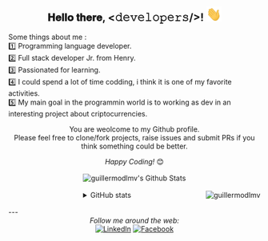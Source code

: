 <div align="center">
<h2> 𝐇𝐞𝐥𝐥𝐨 𝐭𝐡𝐞𝐫𝐞,  <𝚍𝚎𝚟𝚎𝚕𝚘𝚙𝚎𝚛𝚜/>! <img src="https://github.com/ABSphreak/ABSphreak/blob/master/gifs/Hi.gif" width="30px"></h2>
</div>

Some things about me :<br/>
:one: Programming language developer.<br/>
:two: Full stack developer Jr. from Henry.<br/>
:three: Passionated for learning.<br/> 
:four: I could spend a lot of time codding, i think  it is one of my favorite activities.<br/>
:five: My main goal in the programmin world is to working as dev in an interesting project about criptocurrencies.<br/>


<div align="center">

You are weolcome to my Github profile. <br>
Please feel free to clone/fork projects, raise issues and submit PRs if you think something could be better. <br>

<i>Happy Coding!</i> 😊

</div>


<div align="center">
<img  align="center" src="https://github-readme-stats.vercel.app/api?username=guillermodlmv&include_all_commits=true&count_private=true&show_icons=true&line_height=20&title_color=7A7ADB&icon_color=2234AE&text_color=D3D3D3&bg_color=0,000000,130F50" alt="guillermodlmv's Github Stats">

</div>
<br>
<img align="right"  src="https://github-readme-stats.vercel.app/api/top-langs/?username=guillermodlmv&layout=compact&hide=html" alt="guillermodlmv" />
<details align="center" width='100%'>
<summary>GitHub stats</summary>

![GitHub Streak](https://github-readme-streak-stats.herokuapp.com/?user=guillermodlmv)
----
</details>

<br>
---

<div align="center">
<i>Follow me around the web:</i><br>
<a href="https://www.linkedin.com/in/guillermo-de-la-mora/" target="_blank"><img src="https://img.shields.io/badge/LinkedIn-%230077B5.svg?&style=flat-square&logo=linkedin&logoColor=white" alt="LinkedIn"></a>
<a href="https://www.facebook.com/guillermo.delamora.12" target="_blank"><img src="https://img.shields.io/badge/Facebook-%231877F2.svg?&style=flat-square&logo=facebook&logoColor=white" alt="Facebook"></a>
</div>



